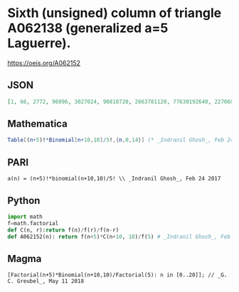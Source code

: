 # Sixth \(unsigned\) column of triangle A062138 \(generalized a\=5 Laguerre\)\.
https://oeis.org/A062152
## JSON
```JSON
[1, 66, 2772, 96096, 3027024, 90810720, 2663781120, 77630192640, 2270683134720, 67111301537280, 2013339046118400, 61498356317798400, 1916698771904716800, 61039483966811750400, 1988143192061868441600]
```
## Mathematica
```Mathematica
Table[(n+5)!*Binomial[n+10,10]/5!,{n,0,14}] (* _Indranil Ghosh_, Feb 24 2017 *)
```
## PARI
```PARI
a(n) = (n+5)!*binomial(n+10,10)/5! \\ _Indranil Ghosh_, Feb 24 2017
```
## Python
```Python
import math
f=math.factorial
def C(n, r):return f(n)/f(r)/f(n-r)
def A062152(n): return f(n+5)*C(n+10, 10)/f(5) # _Indranil Ghosh_, Feb 24 2017
```
## Magma
```Magma
[Factorial(n+5)*Binomial(n+10,10)/Factorial(5): n in [0..20]]; // _G. C. Greubel_, May 11 2018
```
